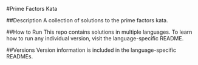 #Prime Factors Kata

##Description
A collection of solutions to the prime factors kata.

##How to Run
This repo contains solutions in multiple languages. To learn how to run any individual version, visit the language-specific README.

##Versions
Version information is included in the language-specific READMEs.
